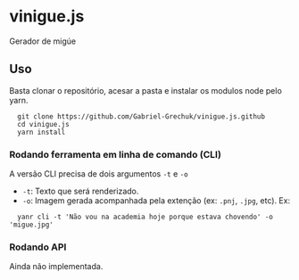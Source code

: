 # vinigue.js
Gerador de migúe

## Uso
Basta clonar o repositório, acesar a pasta e instalar os modulos node pelo yarn.
```
  git clone https://github.com/Gabriel-Grechuk/vinigue.js.github
  cd vinigue.js
  yarn install
```

### Rodando ferramenta em linha de comando (CLI)
A versão CLI precisa de dois argumentos `-t` e `-o`
- `-t`: Texto que será renderizado.
- `-o`: Imagem gerada acompanhada pela extenção (ex: `.pnj`, `.jpg`, etc).
Ex:
```
  yanr cli -t 'Não vou na academia hoje porque estava chovendo' -o 'migue.jpg'
```

### Rodando API
Ainda não implementada.
